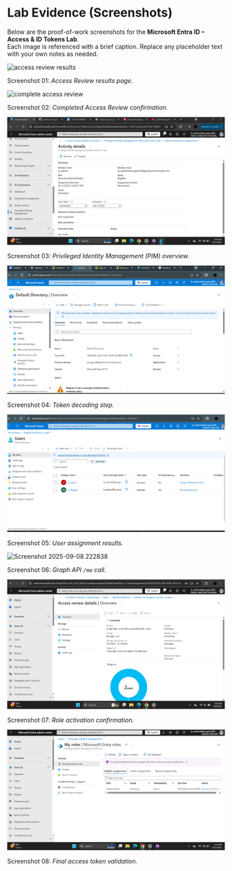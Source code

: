 # Lab Evidence (Screenshots)

Below are the proof-of-work screenshots for the **Microsoft Entra ID – Access & ID Tokens Lab**.  
Each image is referenced with a brief caption. Replace any placeholder text with your own notes as needed.

![access review results](screenshots/access%20review%20results.png)

Screenshot 01: _Access Review results page._

![complete access review](screenshots/complete%20access%20review.png)

Screenshot 02: _Completed Access Review confirmation._

![PIM](screenshots/PIM.png)

Screenshot 03: _Privileged Identity Management (PIM) overview._

![Screenshot 2025-08-21 191935](screenshots/Screenshot%202025-08-21%20191935.png)

Screenshot 04: _Token decoding step._

![Screenshot 2025-08-21 192113](screenshots/Screenshot%202025-08-21%20192113.png)

Screenshot 05: _User assignment results._

![Screenshot 2025-09-08 222838](screenshots/Screenshot%202025-09-08%20222838.png)

Screenshot 06: _Graph API `/me` call._

![Screenshot 2025-09-09 171841](screenshots/Screenshot%202025-09-09%20171841.png)

Screenshot 07: _Role activation confirmation._

![Screenshot 2025-09-11 182549](screenshots/Screenshot%202025-09-11%20182549.png)

Screenshot 08: _Final access token validation._
